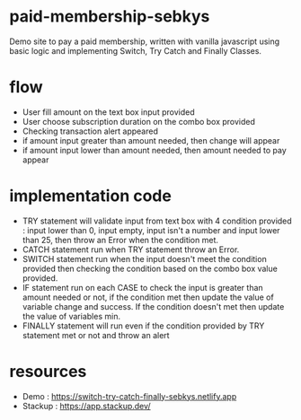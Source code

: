 # paid-membership-sebkys
Demo site to pay a paid membership, written with vanilla javascript using basic logic and implementing Switch, Try Catch and Finally Classes.

# flow
- User fill amount on the text box input provided
- User choose subscription duration on the combo box provided
- Checking transaction alert appeared
- if amount input greater than amount needed, then change will appear
- if amount input lower than amount needed, then amount needed to pay appear

# implementation code
- TRY statement will validate input from text box with 4 condition provided : input lower than 0, input empty, input isn't a number and input lower than 25, then throw an Error when the condition met.
- CATCH statement run when TRY statement throw an Error.
- SWITCH statement run when the input doesn't meet the condition provided then checking the condition based on the combo box value provided.
- IF statement run on each CASE to check the input is greater than amount needed or not, if the condition met then update the value of variable change and success. If the condition doesn't met then update the value of variables min.
- FINALLY statement will run even if the condition provided by TRY statement met or not and throw an alert 

# resources 
- Demo : https://switch-try-catch-finally-sebkys.netlify.app
- Stackup : https://app.stackup.dev/
